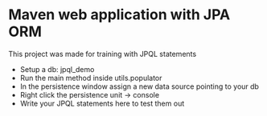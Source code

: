 # Maven web application with JPA ORM
This project was made for training with JPQL statements
- Setup a db: jpql_demo
- Run the main method inside utils.populator
- In the persistence window assign a new data source pointing to your db
- Right click the persistence unit -> console
- Write your JPQL statements here to test them out
